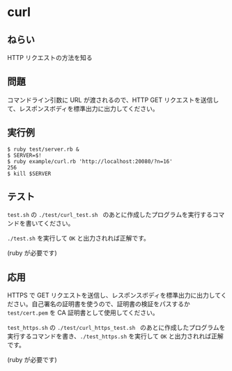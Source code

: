 # curl

## ねらい

HTTP リクエストの方法を知る

## 問題

コマンドライン引数に URL が渡されるので、HTTP GET リクエストを送信して、レスポンスボディを標準出力に出力してください。

## 実行例

    $ ruby test/server.rb &
    $ SERVER=$!
    $ ruby example/curl.rb 'http://localhost:20080/?n=16'
    256
    $ kill $SERVER

## テスト

`test.sh` の `./test/curl_test.sh ` のあとに作成したプログラムを実行するコマンドを書いてください。

`./test.sh` を実行して `OK` と出力されれば正解です。

(ruby が必要です)

## 応用

HTTPS で GET リクエストを送信し、レスポンスボディを標準出力に出力してください。自己署名の証明書を使うので、証明書の検証をパスするか `test/cert.pem` を CA 証明書として使用してください。

`test_https.sh` の `./test/curl_https_test.sh ` のあとに作成したプログラムを実行するコマンドを書き、`./test_https.sh` を実行して `OK` と出力されれば正解です。

(ruby が必要です)
